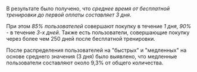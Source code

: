 В результате было получено, что *среднее время от бесплатной тренировки до первой оплаты составляет 3 дня*. 

При этом *85% пользователей* совершают покупку в течение *1 дня*, *90%* - в течение *3-х дней*.
Также есть пользователи, совершающие покупку через более чем 250 дней после бесплатной тренировки.

После распределения пользователей на "быстрых" и "медленных" на основе среднего значения (3 дня) было выявлено, что медленные пользователи составляют около 9,3% от общего количества. 

